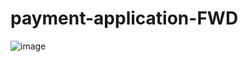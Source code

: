 # payment-application-FWD
![image](https://user-images.githubusercontent.com/21125278/209482107-c8814b57-eff2-48a7-802f-d35f81856d95.png)
